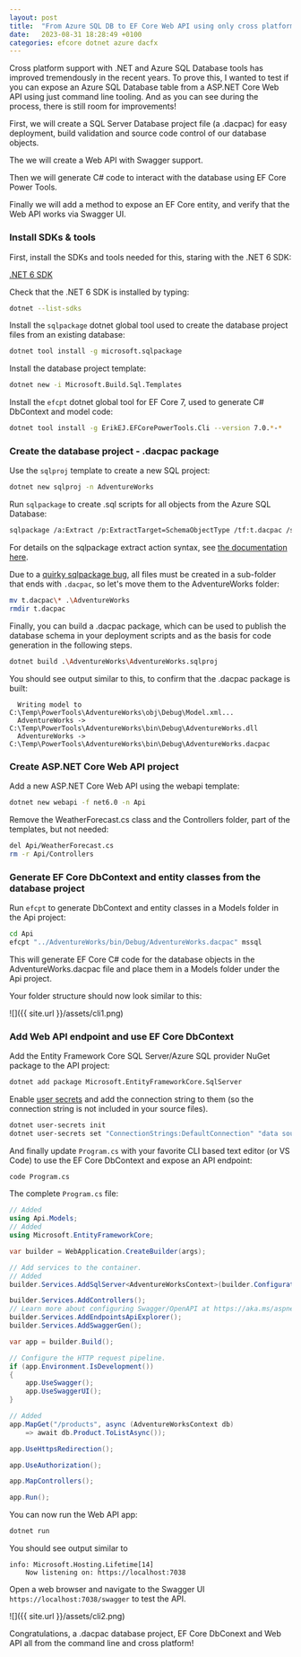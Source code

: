 ```yaml
---
layout: post
title:  "From Azure SQL DB to EF Core Web API using only cross platform CLI tools"
date:   2023-08-31 18:28:49 +0100
categories: efcore dotnet azure dacfx
---
```


Cross platform support with .NET and Azure SQL Database tools has improved tremendously in the recent years. To prove this, I wanted to test if you can expose an Azure SQL Database table from a ASP.NET Core Web API using just command line tooling. And as you can see during the process, there is still room for improvements!

First, we will create a SQL Server Database project file (a .dacpac) for easy deployment, build validation and source code control of our database objects. 

The we will create a Web API with Swagger support.

Then we will generate C# code to interact with the database using EF Core Power Tools. 

Finally we will add a method to expose an EF Core entity, and verify that the Web API works via Swagger UI.

### Install SDKs & tools

First, install the SDKs and tools needed for this, staring with the .NET 6 SDK:

[.NET 6 SDK](https://dotnet.microsoft.com/en-us/download/dotnet/6.0)

Check that the .NET 6 SDK is installed by typing:

```bash
dotnet --list-sdks
```

Install the `sqlpackage` dotnet global tool used to create the database project files from an existing database:

```bash
dotnet tool install -g microsoft.sqlpackage
```

Install the database project template:

```bash
dotnet new -i Microsoft.Build.Sql.Templates
```

Install the `efcpt` dotnet global tool for EF Core 7, used to generate C# DbContext and model code:

```bash
dotnet tool install -g ErikEJ.EFCorePowerTools.Cli --version 7.0.*-*
```

### Create the database project - .dacpac package

Use the `sqlproj` template to create a new SQL project:

```bash
dotnet new sqlproj -n AdventureWorks
```

Run `sqlpackage` to create .sql scripts for all objects from the Azure SQL Database:

```bash
sqlpackage /a:Extract /p:ExtractTarget=SchemaObjectType /tf:t.dacpac /scs:"data source=myserver.database.windows.net;initial catalog=AdWorks;user id=sqlfamily;password=sqlf@m1ly;encrypt=True;Connect Timeout=60" 
```

For details on the sqlpackage extract action syntax, see [the documentation here](https://learn.microsoft.com/sql/tools/sqlpackage/sqlpackage-extract?WT.mc_id=DT-MVP-4025156).

Due to a [quirky sqlpackage bug](https://github.com/microsoft/DacFx/issues/128), all files must be created in a sub-folder that ends with `.dacpac`, so let's move them to the AdventureWorks folder:

```bash
mv t.dacpac\* .\AdventureWorks
rmdir t.dacpac
```

Finally, you can build a .dacpac package, which can be used to publish the database schema in your deployment scripts and as the basis for code generation in the following steps.

```bash
dotnet build .\AdventureWorks\AdventureWorks.sqlproj
```

You should see output similar to this, to confirm that the .dacpac package is built:

```text
  Writing model to C:\Temp\PowerTools\AdventureWorks\obj\Debug\Model.xml...
  AdventureWorks -> C:\Temp\PowerTools\AdventureWorks\bin\Debug\AdventureWorks.dll
  AdventureWorks -> C:\Temp\PowerTools\AdventureWorks\bin\Debug\AdventureWorks.dacpac
```

### Create ASP.NET Core Web API project

Add a new ASP.NET Core Web API using the webapi template:

```bash
dotnet new webapi -f net6.0 -n Api
```

Remove the WeatherForecast.cs class and the Controllers folder, part of the templates, but not needed:

```bash
del Api/WeatherForecast.cs
rm -r Api/Controllers
```

### Generate EF Core DbContext and entity classes from the database project

Run `efcpt` to generate DbContext and entity classes in a Models folder in the Api project:

```bash
cd Api
efcpt "../AdventureWorks/bin/Debug/AdventureWorks.dacpac" mssql
```

This will generate EF Core C# code for the database objects in the AdventureWorks.dacpac file and place them in a Models folder under the Api project.

Your folder structure should now look similar to this:

![]({{ site.url }}/assets/cli1.png)

### Add Web API endpoint and use EF Core DbContext

Add the Entity Framework Core SQL Server/Azure SQL provider NuGet package to the API project:

```bash
dotnet add package Microsoft.EntityFrameworkCore.SqlServer
```

Enable [user secrets](https://learn.microsoft.com/en-us/aspnet/core/security/app-secrets?WT.mc_id=DT-MVP-4025156) and add the connection string to them (so the connection string is not included in your source files).

```bash
dotnet user-secrets init
dotnet user-secrets set "ConnectionStrings:DefaultConnection" "data source=myserver.database.windows.net;initial catalog=AdWorks;user id=sqlfamily;password=sqlf@m1ly;encrypt=True;Connect Timeout=60"
```

And finally update `Program.cs` with your favorite CLI based text editor (or VS Code) to use the EF Core DbContext and expose an API endpoint:

```bash
code Program.cs
```

The complete `Program.cs` file:

```csharp
// Added
using Api.Models;
// Added
using Microsoft.EntityFrameworkCore;

var builder = WebApplication.CreateBuilder(args);

// Add services to the container.
// Added
builder.Services.AddSqlServer<AdventureWorksContext>(builder.Configuration.GetConnectionString("DefaultConnection"));

builder.Services.AddControllers();
// Learn more about configuring Swagger/OpenAPI at https://aka.ms/aspnetcore/swashbuckle
builder.Services.AddEndpointsApiExplorer();
builder.Services.AddSwaggerGen();

var app = builder.Build();

// Configure the HTTP request pipeline.
if (app.Environment.IsDevelopment())
{
    app.UseSwagger();
    app.UseSwaggerUI();
}

// Added
app.MapGet("/products", async (AdventureWorksContext db) 
    => await db.Product.ToListAsync());

app.UseHttpsRedirection();

app.UseAuthorization();

app.MapControllers();

app.Run();

```

You can now run the Web API app:

```bash
dotnet run
```
You should see output similar to 

```dos
info: Microsoft.Hosting.Lifetime[14]
    Now listening on: https://localhost:7038
```

Open a web browser and navigate to the Swagger UI `https://localhost:7038/swagger` to test the API.

![]({{ site.url }}/assets/cli2.png)

Congratulations, a .dacpac database project, EF Core DbConext and Web API all from the command line and cross platform!
